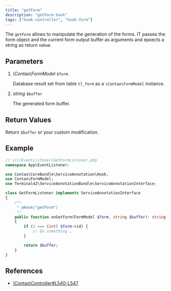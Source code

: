 ```yaml
---
title: "getForm"
description: "getForm hook"
tags: ["hook-controller", "hook-form"]
---
```


The `getForm` allows to manipulate the generation of the forms. IT passes the
form object and the current form output buffer as arguments and epxects a string
as return value.


## Parameters

1. *\Contao\FormModel* `$form`

    Database result set from table `tl_form` as a `\Contao\FormModel` instance.

2. *string* `$buffer`

    The generated form buffer.


## Return Values

Return `$buffer` or your custom modification.


## Example

```php
// src/EventListener/GetFormListener.php
namespace App\EventListener;

use Contao\CoreBundle\ServiceAnnotation\Hook;
use Contao\FormModel;
use Terminal42\ServiceAnnotationBundle\ServiceAnnotationInterface;

class GetFormListener implements ServiceAnnotationInterface
{
    /**
     * @Hook("getForm")
     */
    public function onGetForm(FormModel $form, string $buffer): string
    {
        if (2 === (int) $form->id) {
            // Do something …
        }

        return $buffer;
    }
}
```

## References

* [\Contao\Controller#L540-L547](https://github.com/contao/contao/blob/4.7.6/core-bundle/src/Resources/contao/library/Contao/Controller.php#L540-L547)
